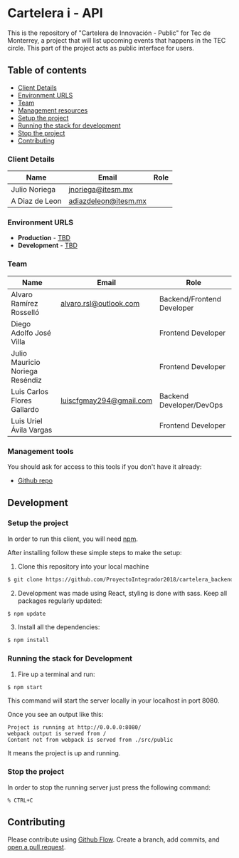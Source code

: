# Cartelera i - API

This is the repository of "Cartelera de Innovación - Public" for Tec de Monterrey,
a project that will list upcoming events that happens in the TEC circle. This
part of the project acts as public interface for users.

## Table of contents

* [Client Details](#client-details)
* [Environment URLS](#environment-urls)
* [Team](#team)
* [Management resources](#management-resources)
* [Setup the project](#setup-the-project)
* [Running the stack for development](#running-the-stack-for-development)
* [Stop the project](#stop-the-project)
* [Contributing](#contributing)


### Client Details

| Name               | Email                 | Role |
| ------------------ | --------------------- | ---- |
| Julio Noriega      | jnoriega@itesm.mx     |      |
| A Diaz de Leon     | adiazdeleon@itesm.mx  |      |


### Environment URLS

* **Production** - [TBD](TBD)
* **Development** - [TBD](TBD)

### Team

| Name                             | Email                   | Role                       |
| -------------------------------- | ----------------------- | -------------------------- |
| Alvaro Ramírez Rosselló          | alvaro.rsl@outlook.com  | Backend/Frontend Developer |
| Diego Adolfo José Villa          |                         | Frontend Developer         |
| Julio Mauricio Noriega Reséndiz  |                         | Frontend Developer         |
| Luis Carlos Flores Gallardo      | luiscfgmay294@gmail.com | Backend Developer/DevOps   |
| Luis Uriel Ávila Vargas          |                         | Frontend Developer         |

### Management tools

You should ask for access to this tools if you don't have it already:

* [Github repo](https://github.com/ProyectoIntegrador2018/cartelera_public_frontend)
<!-- * [Backlog]() -->
<!-- * [Heroku](https://cartelera-api.herokuapp.com/) -->
<!-- * [Documentation]() -->

## Development

### Setup the project

In order to run this client, you will need [npm](https://www.npmjs.com/).

After installing follow these simple steps to make the setup:

1. Clone this repository into your local machine

```bash
$ git clone https://github.com/ProyectoIntegrador2018/cartelera_backend.git
```
2. Development was made using React, styling is done with sass. Keep all packages regularly updated:

```bash
$ npm update
```

3. Install all the dependencies:

```bash
$ npm install
```

### Running the stack for Development

1. Fire up a terminal and run:

```bash
$ npm start
```

This command will start the server locally in your localhost in port 8080.

Once you see an output like this:

```
Project is running at http://0.0.0.0:8080/
webpack output is served from /
Content not from webpack is served from ./src/public
```

It means the project is up and running.

### Stop the project

In order to stop the running server just press the following command:

```
% CTRL+C
```

## Contributing

Please contribute using [Github Flow](https://guides.github.com/introduction/flow/). Create a branch, add commits, and [open a pull request](https://github.com/ProyectoIntegrador2018/cartelera_backend).
